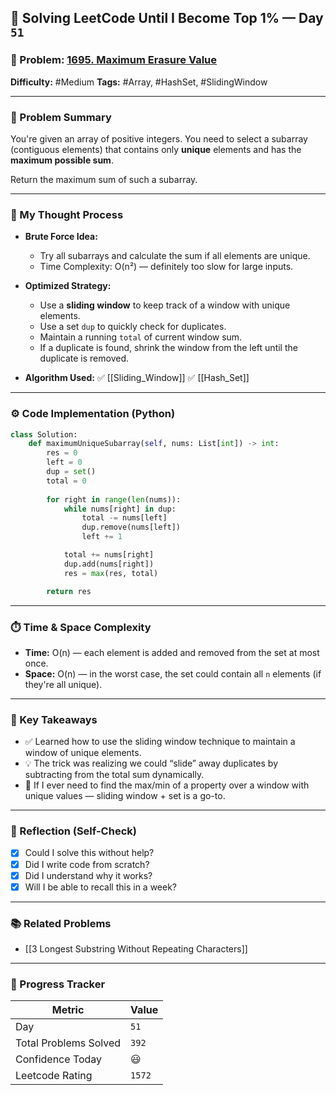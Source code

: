## 🧠 Solving LeetCode Until I Become Top 1% — Day `51`

### 🔹 Problem: [1695. Maximum Erasure Value](https://leetcode.com/problems/maximum-erasure-value/)

**Difficulty:** #Medium
**Tags:** #Array, #HashSet, #SlidingWindow

---

### 📝 Problem Summary

You're given an array of positive integers.
You need to select a subarray (contiguous elements) that contains only **unique** elements and has the **maximum possible sum**.

Return the maximum sum of such a subarray.

---

### 🧠 My Thought Process

* **Brute Force Idea:**

  * Try all subarrays and calculate the sum if all elements are unique.
  * Time Complexity: O(n²) — definitely too slow for large inputs.

* **Optimized Strategy:**

  * Use a **sliding window** to keep track of a window with unique elements.
  * Use a set `dup` to quickly check for duplicates.
  * Maintain a running `total` of current window sum.
  * If a duplicate is found, shrink the window from the left until the duplicate is removed.

* **Algorithm Used:**
  ✅ [[Sliding_Window]]
  ✅ [[Hash_Set]]

---

### ⚙️ Code Implementation (Python)

```python
class Solution:
    def maximumUniqueSubarray(self, nums: List[int]) -> int:
        res = 0
        left = 0
        dup = set()
        total = 0
        
        for right in range(len(nums)):
            while nums[right] in dup:
                total -= nums[left]
                dup.remove(nums[left])
                left += 1

            total += nums[right]
            dup.add(nums[right])
            res = max(res, total)

        return res
```

---

### ⏱️ Time & Space Complexity

* **Time:** O(n) — each element is added and removed from the set at most once.
* **Space:** O(n) — in the worst case, the set could contain all `n` elements (if they're all unique).

---

### 🧩 Key Takeaways

* ✅ Learned how to use the sliding window technique to maintain a window of unique elements.
* 💡 The trick was realizing we could “slide” away duplicates by subtracting from the total sum dynamically.
* 💭 If I ever need to find the max/min of a property over a window with unique values — sliding window + set is a go-to.

---

### 🔁 Reflection (Self-Check)

* [x] Could I solve this without help?
* [x] Did I write code from scratch?
* [x] Did I understand why it works?
* [x] Will I be able to recall this in a week?

---

### 📚 Related Problems

* [[3 Longest Substring Without Repeating Characters]]

---

### 🚀 Progress Tracker

| Metric                | Value  |
| --------------------- | ------ |
| Day                   | `51`    |
| Total Problems Solved | `392`    |
| Confidence Today      | 😃     |
| Leetcode Rating       | `1572` |
